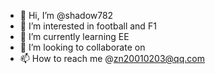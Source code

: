 - 👋 Hi, I’m @shadow782
- 👀 I’m interested in football and F1
- 🌱 I’m currently learning EE
- 💞️ I’m looking to collaborate on 
- 📫 How to reach me @zn20010203@qq.com

<!---
shadow782/shadow782 is a ✨ special ✨ repository because its `README.md` (this file) appears on your GitHub profile.
You can click the Preview link to take a look at your changes.
--->
